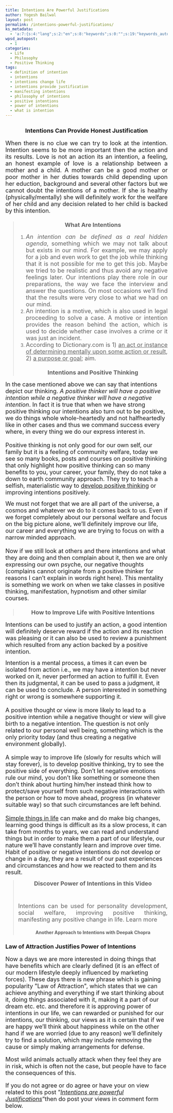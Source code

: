 ```yaml
---
title: Intentions Are Powerful Justifications
author: Yogesh Bailwal
layout: post
permalink: /intentions-powerful-justifications/
ks_metadata:
  - 'a:7:{s:4:"lang";s:2:"en";s:8:"keywords";s:0:"";s:19:"keywords_autoupdate";s:1:"0";s:11:"description";s:0:"";s:22:"description_autoupdate";s:1:"0";s:5:"title";s:0:"";s:6:"robots";s:12:"index,follow";}'
wpsd_autopost:
  - 1
categories:
  - Life
  - Philosophy
  - Positive Thinking
tags:
  - definition of intention
  - intentions
  - intentions change life
  - intentions provide justification
  - manifesting intentions
  - philosophy of intentions
  - positive intentions
  - power of intentions
  - what is intention
---
```

<h2 style="text-align: center;">
  <span style="font-size: large;">Intentions Can Provide Honest Justification</span>
</h2>

<div style="text-align: justify;">
  <span style="font-size: large;">When there is no clue we can try to look at the intention. Intention seems to be more important then the action and its results. Love is not an action its an intention, a feeling, an honest example of love is a relationship between a mother and a child. A mother can be a good mother or poor mother in her duties towards child depending upon her eduction, background and several other factors but we cannot doubt the intentions of a mother. If she is healthy (physically/mentally) she will definitely work for the welfare of her child and any decision related to her child is backed by this intention.</span>
</div>

> <div style="text-align: justify;">
>   <p>
>     <span style="font-size: large;"> </span>
>   </p>
>   
>   <h3 style="text-align: center;">
>     <span style="font-size: large;">What Are Intentions<br /> </span>
>   </h3>
> </div>
> 
> <div style="text-align: justify;">
>   <ol>
>     <li>
>       <span style="font-size: large;"><em>An intention can be defined as a real hidden agenda</em>, something which we may not talk about but exists in our mind. For example, we may apply for a job and even work to get the job while thinking that it is not possible for me to get this job. Maybe we tried to be realistic and thus avoid any negative feelings later. Our intentions play there role in our preparations, the way we face the interview and answer the questions. On most occasions we&#8217;ll find that the results were very close to what we had on our mind.</span>
>     </li>
>     <li>
>       <span style="font-size: large;">An intention is a motive, which is also used in legal proceeding to solve a case. A motive or intention provides the reason behind the action, which is used to decide whether case involves a crime or it was just an incident.</span>
>     </li>
>     <li>
>       <span style="font-size: large;">According to Dictionary.com is 1) <span style="text-decoration: underline;">an act or instance of determining mentally upon some action or result</span>, 2) <span style="text-decoration: underline;">a purpose or goal</span>; aim.</span><span style="font-size: large;"> </span>
>     </li>
>   </ol>
> </div>
> 
> <div style="text-align: justify;">
>   <h3 style="text-align: center;">
>     <span style="font-size: large;">Intentions and Positive Thinking</span>
>   </h3>
> </div>

<span style="font-size: large;"> </span><span style="font-size: large;">In the case mentioned above we can say that intentions depict our thinking. <em>A positive thinker will have a positive intention while a negative thinker will have a negative intention</em>. In fact it is true that when we have strong positive thinking our intentions also turn out to be positive, we do things whole whole-heartedly and not halfheartedly like in other cases and thus we command success every where, in every thing we do our express interest in.</span>  
<span style="font-size: large;"><br /> </span><span style="font-size: large;">Positive thinking is not only good for our own self, our family but it is a feeling of community welfare, today we see so many books, posts and courses on positive thinking that only highlight how positive thinking can so many benefits to you, your career, your family, they do not take a down to earth community approach. They try to teach a selfish, materialistic way to <a href="http://www.philosophyinlife.info/38/hypnosis-for-positive-thinking.htm" target="_self">develop positive thinking</a> or improving intentions positively.</span>  
<span style="font-size: large;"> </span><span style="font-size: large;"> </span>

<span style="font-size: large;">We must not forget that we are all part of the universe, a cosmos and whatever we do to it comes back to us. Even if we forget completely about our personal welfare and focus on the big picture alone, we&#8217;ll definitely improve our life, our career and everything we are trying to focus on with a narrow minded approach.</span>  
<span style="font-size: large;"><br /> </span><span style="font-size: large;">Now if we still look at others and there intentions and what they are doing and then complain about it, then we are only expressing our own psyche, our negative thoughts (complains cannot originate from a positive thinker for reasons I can&#8217;t explain in words right here). This mentality is something we work on when we take classes in positive thinking, manifestation, hypnotism and other similar courses. </span>  
<span style="font-size: large;"> </span>

> <h3 style="text-align: center;">
>   <span style="font-size: large;">How to Improve Life with Positive Intentions</span>
> </h3>

<span style="font-size: large;"> </span><span style="font-size: large;">Intentions can be used to justify an action, a good intention will definitely deserve reward if the action and its reaction was pleasing or it can also be used to review a punishment which resulted from any action backed by a positive intention.</span>

<span style="font-size: large;">Intention is a mental process, a times it can even be isolated from action i.e., we may have a intention but never worked on it, never performed an action to fulfill it. Even then its judgmental, it can be used to pass a judgment, it can be used to conclude. A person interested in something right or wrong is somewhere supporting it. </span>  
<span style="font-size: large;"><br /> </span><span style="font-size: large;">A positive thought or view is more likely to lead to a positive intention while a negative thought or view will give birth to a negative intention. The question is not only related to our personal well being, something which is the only priority today (and thus creating a negative environment globally). </span>  
<span style="font-size: large;"><br /> </span><span style="font-size: large;">A simple way to improve life (slowly for results which will stay forever), is to develop positive thinking, try to see the positive side of everything. Don&#8217;t let negative emotions rule our mind, you don&#8217;t like something or someone then don&#8217;t think about hurting him/her instead think how to protect/save yourself from such negative interactions with the person or how to move ahead, progress (in whatever suitable way) so that such circumstances are left behind. </span>  
<span style="font-size: large;"><br /> </span><span style="font-size: large;"><a href="http://www.philosophyinlife.info/25/life-is-simple-and-easy-enjoy-life.htm" target="_self">Simple things in life</a> can make and do make big changes, learning good things is difficult as its a slow process, it can take from months to years, we can read and understand things but in order to make them a part of our lifestyle, our nature we&#8217;ll have constantly learn and improve over time. Habit of positive or negative intentions do not develop or change in a day, they are a result of our past experiences and circumstances and how we reacted to them and its result. </span><span style="font-size: large;"> </span>

> <p style="text-align: center;">
>   <strong><span style="font-size: large;">Discover Power of Intentions</span><span style="font-size: large;"> in this Video</span></strong>
> </p>
> 
> <div>
>   <span style="font-size: large;"> </span>
> </div>
> 
> <p style="text-align: center;">
>
> </p>
> 
> <span style="font-size: large;"><br /> </span>
> 
> <div style="text-align: justify;">
>   <span style="font-size: large;">Intentions can be used for personality development, social welfare, improving positive thinking, manifesting any positive change in life. Learn more<br /> </span>
> </div>
> 
> <div style="text-align: center;">
>   <span style="font-size: large;"><br /> </span><strong>Another Approach to Intentions with Deepak Chopra</strong></p> <div style="text-align: center;">
>     <span style="font-size: large;"></span>
>   </div>
> </div>

<div style="text-align: left;">
  <h3 style="font-size: large;">
    Law of Attraction Justifies Power of Intentions
  </h3>
  
  <p style="font-size: large;">
    Now a days we are more interested in doing things that have benefits which are clearly defined (it is an effect of our modern lifestyle deeply influenced by marketing forces). These days there is new phrase which is gaining popularity "Law of Attraction", which states that we can achieve anything and everything if we start thinking about it, doing things associated with it, making it a part of our dream etc. etc. and therefore it is approving power of intentions in our life, we can rewarded or punished for our intentions, our thinking, our views as it is certain that if we are happy we&#8217;ll think about happiness while on the other hand if we are worried (due to any reason) we&#8217;ll definitely try to find a solution, which may include removing the cause or simply making arrangements for defense.
  </p>
  
  <p style="font-size: large;">
    Most wild animals actually attack when they feel they are in risk, which is often not the case, but people have to face the consequences of this.
  </p>
  
  <p style="font-size: large;">
    If you do not agree or do agree or have your on view related to this post &#8220;<a href="http://www.philosophyinlife.info/199/intentions-powerful-justifications.htm" target="_self"><em>Intentions are powerful Justifications</em></a>&#8220;then do post your views in comment form below.
  </p>
</div>